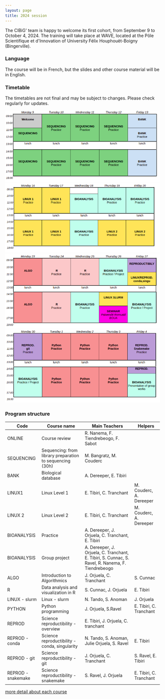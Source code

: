 ```yaml
---
layout: page
title: 2024 session
---
```


The CIBiG' team is happy to welcome its first cohort, from September 9 to October 4, 2024.
The training will take place at WAVE, located at the Pôle Scientifique et d'Innovation of University Félix Houphouët-Boigny (Bingerville).

### Language

The course will be in French, but the slides and other course material will be in English.

### Timetable

The timetables are not final and may be subject to changes. Please check regularly for updates.

![Week 1](public/timetable-week1.png)
![Week 2](public/timetable-week2.png)
![Week 3](public/timetable-week3.png)
![Week 4](public/timetable-week4.png)

### Program structure

| Code | Course name | Main Teachers | Helpers |
|----------------------------------------------------|----------------------------------------------------|----------------|----|
| ONLINE | Course review                                     | R. Nanema, F. Tiendrebeogo, F. Sabot |
| SEQUENCING  | Sequencing: from library preparation to sequencing (30h) | M. Bangratz, M. Couderc |  |
| BANK  | Biological database                               | A. Dereeper, E. Tibiri |  |
| LINUX1      | Linux Level 1  |   E. Tibiri, C. Tranchant | M. Couderc, A. Dereeper |
| LINUX 2    |  Linux Level 2                                          | E. Tibiri, C. Tranchant | M. Couderc, A. Dereeper |
| BIOANALYSIS  | Practice                             | A. Dereeper, J. Orjuela, C. Tranchant, E. Tibiri | |
| BIOANALYSIS  | Group project                             | A. Dereeper, J. Orjuela, C. Tranchant, E. Tibiri, S. Cunnac, S. Ravel, R. Nanema, F. Tiendrebeogo| |
| ALGO         | Introduction to Algorithmics                       | J. Orjuela, C. Tranchant | S. Cunnac |
| R              | Data analysis and visualization in R              | S. Cunnac, J. Orjuela | E. Tibiri |
| LINUX - slurm | Linux - slurm                                 | N. Tando, S. Anoman | J. Orjuela|
| PYTHON   | Python programming                                | J. Orjuela, S.Ravel | E. Tibiri, C. Tranchant |   
| REPROD  | Science reproductibility  - overview                       |  E. Tibiri, J. Orjuela, C. tranchant |  |
| REPROD - conda  | Science reproductibility  - conda, singularity                       |   N. Tando, S. Anoman, Julie Orjuela, S. Ravel | E. Tibiri |
| REPROD - git  | Science reproductibility  - git                       |  J. Orjuela, C. Tranchant| S. Ravel, E. Tibiri |
| REPROD - snakemake  | Science reproductibility  - snakemake                        | S. Ravel, J. Orjuela | E. Tibiri, C. Tranchant |

[more detail about each course](https://cibig-wave.github.io/01-description.html)
